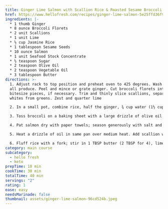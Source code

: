 ```yaml
---
title: Ginger Lime Salmon with Scallion Rice & Roasted Sesame Broccoli
href: https://www.hellofresh.com/recipes/ginger-lime-salmon-5e25ffd36f92761f752a1e67
ingredients: |-
  * 1 thumb Ginger
  * 8 ounce Broccoli Florets
  * 2 unit Scallions
  * 1 unit Lime
  * ½ cup Jasmine Rice
  * 1 tablespoon Sesame Seeds
  * 10 ounce Salmon
  * 1 unit Seafood Stock Concentrate
  * ½ teaspoon Sugar
  * 2 teaspoon Olive Oil
  * 2 teaspoon Vegetable Oil
  * 3 tablespoon Butter
directions: >-
  1. Adjust rack to top position and preheat oven to 425 degrees. Wash and dry
  all produce. Peel and mince or grate ginger. Cut broccoli florets into
  bitesize pieces, if necessary. Trim and thinly slice scallions, separating
  whites from greens. Zest and quarter lime

  2. In a small pot, combine rice, half the ginger, ¾ cup water (1½ cup for 4 servings), and a big pinch of salt. Bring to a boil, then cover and reduce to a low simmer. Cook until rice is tender, 15-18 minutes. Keep covered off heat until ready to serve 

  3. Toss broccoli on a baking sheet with a large drizzle of olive oil. Season generously with salt and pepper. Roast on top rack until golden brown and tender, 15-20 minutes. Meanwhile, place sesame seeds in a large, dry pan over mediumhigh heat. Cook, stirring, until golden brown and fragrant, 1-2 minutes. Turn off heat. Transfer to a small bowl; season with salt and pepper. Wash out pan.

  4. Pat salmon dry with paper towels; season generously with salt and pepper. Heat a drizzle of oil in pan used for sesame seeds over medium-high heat. Add salmon skin sides down; cook until skin is crisp, 5-7 minutes. Flip and cook until fish is cooked through, 1-2 minutes more. Turn off heat; remove from pan and set aside. Wipe out pan.

  5. Heat a drizzle of oil in same pan over medium heat. Add scallion whites and remaining ginger; cook until ginger is fragrant, 1-2 minutes. Stir in stock concentrate, juice from half the lime, ½ tsp sugar (1 tsp for 4 servings), and ¼ cup water (⅓ cup for 4). Cook until slightly reduced, 1-2 minutes. Remove from heat and stir in 2 TBSP butter (3 TBSP for 4). Season with salt and pepper.

  6. Fluff rice with a fork; stir in 1 TBSP butter (2 TBSP for 4), lime zest, and half the scallion greens. Season with salt and pepper. Divide rice, broccoli, and salmon between plates. Top salmon with sauce and broccoli with as many sesame seeds as you like. Garnish with remaining scallion greens. Serve with remaining lime wedges on the side.
category: main course
subcategory:
  - hello fresh
  - keto
prepTime: 10 min
cookTime: 30 min
totalTime: 40 min
servings: "2"
rating: 1
ease: easy
needsMarinade: false
thumbnail: assets/ginger-lime-salmon-96cd524b.jpeg
---
```

